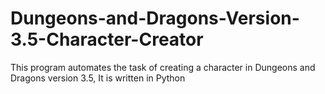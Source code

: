 # Dungeons-and-Dragons-Version-3.5-Character-Creator
This program automates the task of creating a character in Dungeons and Dragons version 3.5, It is written in Python
